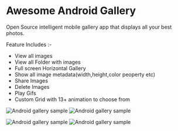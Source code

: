 # Awesome Android Gallery
Open Source intelligent mobile gallery app that displays all your best photos.

Feature Includes :- 

- View all images
- View all Folder with images
- Full screen Horizontal Gallery
- Show all image metadata(width,height,color peoperty etc)
- Share Images
- Delete Images
- Play Gifs
- Custom Grid with 13+ animation to choose from

 ![Android gallery sample](https://github.com/hiteshsahu/AwesomeAndroid-Gallery/blob/master/Art/gallery_view.png "Flawless allery")
 ![Android gallery sample](https://github.com/hiteshsahu/AwesomeAndroid-Gallery/blob/master/Art/folderView.png "FolderView")

 ![Android gallery sample](https://github.com/hiteshsahu/AwesomeAndroid-Gallery/blob/master/Art/full_screen_gallery.png "Full screen gallery")
 ![Android gallery sample](https://github.com/hiteshsahu/AwesomeAndroid-Gallery/blob/master/Art/image_info.png "Image Info")

